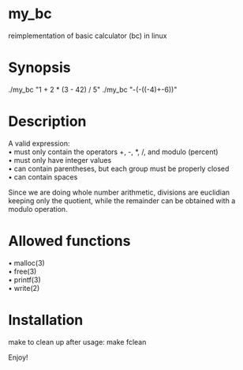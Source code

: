 # my_bc
reimplementation of basic calculator (bc) in linux 

# Synopsis
./my_bc "1 + 2 * (3 - 42) / 5"
./my_bc "-(-((-4)+-6))"

# Description
A valid expression:  
• must only contain the operators +, -, *, /, and modulo (percent)  
• must only have integer values  
• can contain parentheses, but each group must be properly closed  
• can contain spaces  

Since we are doing whole number arithmetic, divisions are euclidian keeping only the quotient, while the remainder can be obtained with a modulo operation.  

# Allowed functions
• malloc(3)  
• free(3)  
• printf(3)  
• write(2)  

# Installation
make
to clean up after usage: make fclean  

Enjoy!
